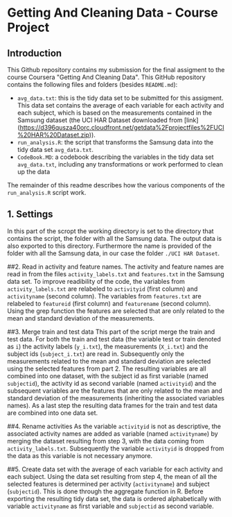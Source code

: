 # Getting And Cleaning Data - Course Project

## Introduction
This Github repository contains my submission for the final assigment to the course Coursera "Getting And Cleaning Data". This GitHub repository contains the following files and folders (besides `README.md`):
- `avg_data.txt`: this is the tidy data set to be submitted for this assigment. This data set contains the average of each variable for each activity and each subject, which is based on the measurements contained in the Samsung dataset (the UCI HAR Dataset downloaded from [link] (https://d396qusza40orc.cloudfront.net/getdata%2Fprojectfiles%2FUCI%20HAR%20Dataset.zip)).
- `run_analysis.R`: the script that transforms the Samsung data into the tidy data set `avg_data.txt`.
- `CodeBook.MD`: a codebook describing the variables in the tidy data set `avg_data.txt`, including any transformations or work performed to clean up the data

The remainder of this readme describes how the various components of the `run_analysis.R` script work. 

## 1. Settings
In this part of the scropt the working directory is set to the directory that contains the script, the folder with all the Samsung data. The output data is also exported to this directory. Furthermore the name is provided of the folder with all the Samsung data, in our case the folder `./UCI HAR Dataset`.

##2. Read in activity and feature names. 
The activity and feature names are read in from the files `activity_labels.txt` and `features.txt` in the Samsung data set. To improve readibility of the code, the variables from `activity_labels.txt` are relabeled to `activityid` (first column) and `activityname` (second column). The variables from `features.txt` are relabeled to `featureid` (first column) and `featurename` (second column). Using the grep function the features are selected that are only related to the mean and standard deviation of the measurements. 

##3. Merge train and test data
This part of the script merge the train and test data. For both the train and test data (the variable test or train denoted as `i`) the activity labels (`y_i.txt`), the measurements (`X_i.txt`) and the subject ids (`subject_i.txt`) are read in. Subsequently only the measurements related to the mean and standard deviation are selected using the selected features from part 2. The resulting variables are all combined into one dataset, with the subject id as first variable (named `subjectid`), the activity id as second variable (named `activityid`) and the subsequent variables are the features that are only related to the mean and standard deviation of the measurements (inheriting the associated variables names). As a last step the resulting data frames for the train and test data are combined into one data set.

##4. Rename activities
As the variable `activityid` is not as descriptive, the associated activity names are added as variable (named `activityname`) by merging the dataset resulting from step 3, with the data coming from `activity_labels.txt`. Subsequently the variable `activityid` is dropped from the data as this variable is not necessary anymore.

##5. Create data set with the average of each variable for each activity and each subject.
Using the data set resulting from step 4, the mean of all the selected features is determined per activity (`activityname`) and subject (`subjectid`). This is done through the aggregate function in R. Before exporting the resulting tidy data set, the data is ordered alphabetically with variable `activityname` as first variable and `subjectid` as second variable.

